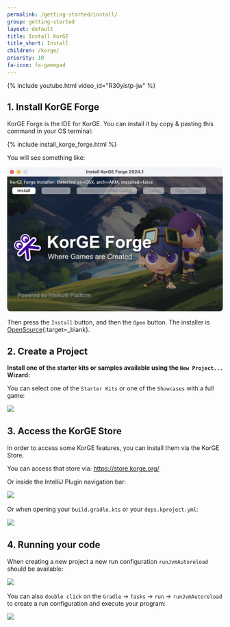 ```yaml
---
permalink: /getting-started/install/
group: getting-started
layout: default
title: Install KorGE
title_short: Install
children: /korge/
priority: 10
fa-icon: fa-gamepad
---
```


{% include youtube.html video_id="R30yistp-jw" %}

## 1. Install KorGE Forge

KorGE Forge is the IDE for KorGE. You can install it by copy & pasting this command in your OS terminal:

<div>
{% include install_korge_forge.html %}
</div>

You will see something like:

![](/getting-started/korge-forge-installer.png)

Then press the `Install` button, and then the `Open` button. The installer is [OpenSource](https://github.com/korlibs/forge.korge.org/tree/main/src/main/kotlin/korge){:target=_blank}.

<!--
## 1. Install IntelliJ IDEA

### Install JetBrains ToolBox

JetBrains ToolBox supports installing and keeping up-to-date all the JetBrains products. It is free.
And supports installing the free IDEs available including IntelliJ IDEA Communit Edition. 

* <https://www.jetbrains.com/toolbox-app/>

![](/i/jetbrains-toolbox-1.avif)

![](/i/jetbrains-toolbox-2.avif)

### Manually Install IntelliJ IDEA

* <https://www.jetbrains.com/idea/download/> - Community Edition will work, but you can also use the Ultimate edition.

![](/i/install-intellij-idea.avif)

## 2. Install the KorGE **IntelliJ IDEA plugin**:

### Install Button:

You can click here to install the plugin:

<iframe frameborder="none" width="245px" height="48px" src="https://plugins.jetbrains.com/embeddable/install/9676"></iframe>

### Plugin website:

Or download the plugin from the [KorGE Plugin page](https://plugins.jetbrains.com/plugin/9676-korge).

### Plugin settings:

![](/i/korge-marketplace-plugin.avif)

-->

## 2. Create a Project

**Install one of the starter kits or samples available using the `New Project...` Wizard:**

You can select one of the `Starter Kits` or one of the `Showcases` with a full game:

![](/i/korge-new-project.avif)

## 3. Access the KorGE Store

In order to access some KorGE features, you can install them via the KorGE Store.

You can access that store via: <https://store.korge.org/>

Or inside the IntelliJ Plugin navigation bar:

![](/i/jitto-korge-store.avif)

Or when opening your `build.gradle.kts` or your `deps.kproject.yml`:

![](/i/jitto-korge-store2.avif)

## 4. Running your code

When creating a new project a new run configuration `runJvmAutoreload` should be available:

![](/i/runJvmAutoreload.avif)

You can also `double click` on the `Gradle` → `Tasks` → `run` → `runJvmAutoreload`
to create a run configuration and execute your program:

![](/i/gradle-panel-runJvmAutoreload.avif)
